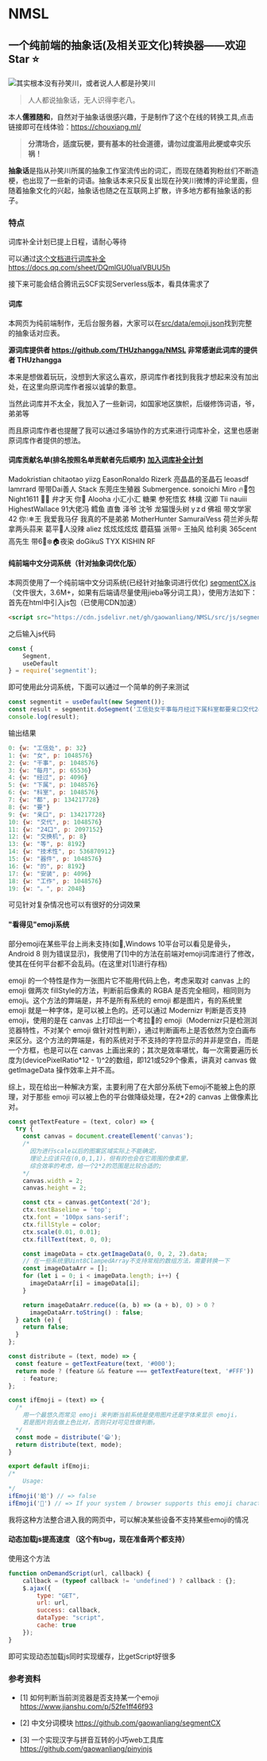 # NMSL
## 一个纯前端的抽象话(及相关亚文化)转换器——欢迎 Star ⭐
![其实根本没有孙笑川，或者说人人都是孙笑川](https://cdn.jsdelivr.net/gh/gaowanliang/p/1.png)

> 人人都说抽象话，无人识得李老八。

本人**儒雅随和**，自然对于抽象话很感兴趣，于是制作了这个在线的转换工具,点击链接即可在线体验：https://chouxiang.ml/

> **分清场合，适度玩梗，要有基本的社会道德，请勿过度滥用此梗或幸灾乐祸！**

**抽象话**是指从孙笑川所属的抽象工作室流传出的词汇，而现在随着狗粉丝们不断造梗，也出现了一些新的词语。抽象话本来只反复出现在孙笑川微博的评论里面，但随着抽象文化的兴起，抽象话也随之在互联网上扩散，许多地方都有抽象话的影子。

### 特点

词库补全计划已提上日程，请耐心等待

可以通过[这个文档进行词库补全](https://docs.qq.com/sheet/DQmlGU0lualVBUU5h) https://docs.qq.com/sheet/DQmlGU0lualVBUU5h

接下来可能会结合腾讯云SCF实现Serverless版本，看具体需求了

#### 词库
本网页为纯前端制作，无后台服务器，大家可以在[src/data/emoji.json](https://github.com/gaowanliang/NMSL/blob/master/src/data/emoji.json)找到完整的抽象话对应表。

**源词库提供者 https://github.com/THUzhangga/NMSL 非常感谢此词库的提供者 THUzhangga**

本来是想做着玩玩，没想到大家这么喜欢，原词库作者找到我我才想起来没有加出处，在这里向原词库作者报以诚挚的歉意。

当然此词库并不太全，我加入了一些新词，如国家地区旗帜，后缀修饰词语，爷，弟弟等

而且原词库作者也提醒了我可以通过多端协作的方式来进行词库补全，这里也感谢原词库作者提供的想法。

#### 词库贡献名单(排名按照名单贡献者先后顺序) [加入词库补全计划](https://docs.qq.com/sheet/DQmlGU0lualVBUU5h)
Madokristian chitaotao yiizg EasonRonaldo Rizerk  亮晶晶的圣晶石 leoasdf lamrrard 带带Dai善人 Stack 东莞庄生殖器 Submergence. sonoichi Miro 🔥🌟包 Night1611 🔪👦 弁才天 你👴 Alooha 小汇小汇 
糖果 参死悟玄 林檎 汉卿 Tii nauiii HighestWallace 91大佬冯 鳕鱼 直鲁 泽爷 沈爷 龙猫馒头树 y z d 佛祖 带文学家 42 你💧❄王 我爱我马仔 我真的不是弟弟 MotherHunter SamuraiVess 荷兰斧头帮 拿两头蒜来 葛平🍛人没辣 aliez 炫炫炫炫炫 蘑菇猫 派带⭐ 王抽风 给利奥 365cent 高先生 带6⃣️❄️🏠夜染 doGikuS TYX KISHIN RF 
#### 纯前端中文分词系统（针对抽象词优化版）
本网页使用了一个纯前端中文分词系统(已经针对抽象词进行优化) [segmentCX.js](https://github.com/gaowanliang/NMSL/blob/master/src/js/segmentCXH.min.js)（文件很大，3.6M+，如果有后端请尽量使用jieba等分词工具），使用方法如下：
首先在html中引入js包（已使用CDN加速）
```html
<script src="https://cdn.jsdelivr.net/gh/gaowanliang/NMSL/src/js/segmentCXH.min.js"></script>
```
之后输入js代码
```javascript
const {
    Segment,
    useDefault
} = require('segmentit');
```
即可使用此分词系统，下面可以通过一个简单的例子来测试

```javascript
const segmentit = useDefault(new Segment());
const result = segmentit.doSegment('工信处女干事每月经过下属科室都要亲口交代24口交换机等技术性器件的安装工作。');
console.log(result);
```
输出结果
```javascript
0: {w: "工信处", p: 32}
1: {w: "女", p: 1048576}
2: {w: "干事", p: 1048576}
3: {w: "每月", p: 65536}
4: {w: "经过", p: 4096}
5: {w: "下属", p: 1048576}
6: {w: "科室", p: 1048576}
7: {w: "都", p: 134217728}
8: {w: "要"}
9: {w: "亲口", p: 134217728}
10: {w: "交代", p: 1048576}
11: {w: "24口", p: 2097152}
12: {w: "交换机", p: 8}
13: {w: "等", p: 8192}
14: {w: "技术性", p: 536870912}
15: {w: "器件", p: 1048576}
16: {w: "的", p: 8192}
17: {w: "安装", p: 4096}
18: {w: "工作", p: 1048576}
19: {w: "。", p: 2048}
```
可见针对复杂情况也可以有很好的分词效果
#### "看得见"emoji系统

部分emoji在某些平台上尚未支持(如🦴,Windows 10平台可以看见是骨头，Android 8 则为错误显示)，我使用了[1]中的方法在前端对emoji词库进行了修改，使其在任何平台都不会乱码。(在这里对[1]进行存档)

emoji 的一个特性是作为一张图片它不能用代码上色，考虑采取对 canvas 上的 emoji 做两次 fillStyle的方法，判断前后像素的 RGBA 是否完全相同，相同则为 emoji。这个方法的弊端是，并不是所有系统的 emoji 都是图片，有的系统里 emoji 就是一种字体，是可以被上色的。还可以通过 Modernizr 判断是否支持 emoji，使用的是在 canvas 上打印出一个考拉🐨的 emoji（Modernizr只是检测浏览器特性，不对某个 emoji 做针对性判断），通过判断画布上是否依然为空白画布来区分。这个方法的弊端是，有的系统对于不支持的字符显示的并非是空白，而是一个方框，也是可以在 canvas 上画出来的；其次是效率堪忧，每一次需要遍历长度为(devicePixelRatio*12 - 1)^2的数组，即121或529个像素，讲真对 canvas 做 getImageData 操作效率上并不高。

综上，现在给出一种解决方案，主要利用了在大部分系统下emoji不能被上色的原理，对于那些 emoji 可以被上色的平台做降级处理，在2*2的 canvas 上做像素比对。

```javascript
const getTextFeature = (text, color) => {
  try {
    const canvas = document.createElement('canvas');
    /*
      因为进行scale以后的图案区域实际上不能确定，
      理论上应该只在(0,0,1,1)，但有的也会在它周围的像素里，
      综合效率的考虑，给一个2*2的范围是比较合适的;
    */
    canvas.width = 2;
    canvas.height = 2;

    const ctx = canvas.getContext('2d');
    ctx.textBaseline = 'top';
    ctx.font = '100px sans-serif';
    ctx.fillStyle = color;
    ctx.scale(0.01, 0.01);
    ctx.fillText(text, 0, 0);

    const imageData = ctx.getImageData(0, 0, 2, 2).data;
    // 在一些系统里Uint8ClampedArray不支持常规的数组方法，需要转换一下
    const imageDataArr = [];
    for (let i = 0; i < imageData.length; i++) {
      imageDataArr[i] = imageData[i];
    }

    return imageDataArr.reduce((a, b) => (a + b), 0) > 0 ? 
      imageDataArr.toString() : false;
  } catch (e) {
    return false;
  }
};

const distribute = (text, mode) => {
  const feature = getTextFeature(text, '#000');
  return mode ? (feature && feature === getTextFeature(text, '#FFF'))
    : feature;
};

const ifEmoji = (text) => {
  /*
    用一个最悠久而常见 emoji 来判断当前系统是使用图片还是字体来显示 emoji，
    若是图片则去做上色比对，否则只对可见性做判断。
  */
  const mode = distribute('😁');
  return distribute(text, mode);
}

export default ifEmoji;
/*
    Usage:
*/
ifEmoji('蛤') // => false
ifEmoji('🐸') // => If your system / browser supports this emoji character correctly, the returned value will be true.
```
我将这种方法整合进入我的网页中，可以解决某些设备不支持某些emoji的情况

#### 动态加载js提高速度 （这个有bug，现在准备两个都支持）
使用这个方法
```javascript
function onDemandScript(url, callback) {
    callback = (typeof callback != 'undefined') ? callback : {};
    $.ajax({
        type: "GET",
        url: url,
        success: callback,
        dataType: "script",
        cache: true
    });
}
```
即可实现动态加载js同时实现缓存，比getScript好很多

### 参考资料
 
* [1] 如何判断当前浏览器是否支持某一个emoji https://www.jianshu.com/p/52fe1ff46f93

* [2] 中文分词模块 https://github.com/gaowanliang/segmentCX

* [3] 一个实现汉字与拼音互转的小巧web工具库 https://github.com/gaowanliang/pinyinjs